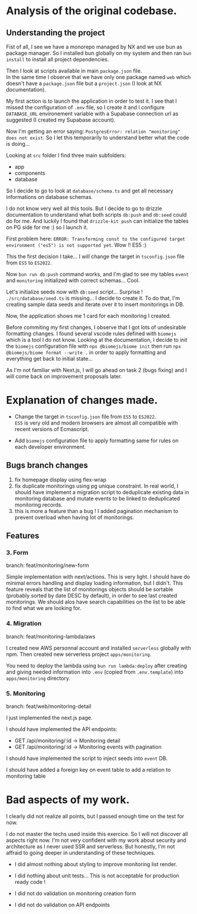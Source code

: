 # Analysis of the original codebase.

## Understanding the project

Fist of all, I see we have a monorepo managed by NX and we use bun as package manager. So I installed bun globally on my system and then ran `bun install` to install all project dependencies.

Then I look at scripts available in main `package.json` file.  
In the same time I observe that we have only one package named `web` which doesn't have a `package.json` file but a `project.json` (I look at NX documentation).

My first action is to launch the application in order to test it. I see that I missed the configuration of `.env` file, so I create it and I configure `DATABASE_URL` environement variable with a Supabase connection url as suggested (I created my Supabase account).

Now I'm getting an error saying: `PostgresError: relation "monitoring" does not exist`. So I let this temporarily to understand better what the code is doing...

Looking at `src` folder I find three main subfolders:

- app
- components
- database

So I decide to go to look at `database/schema.ts` and get all necessary informations on database schemas.

I do not know very well all this tools. But I decide to go to drizzle documentation to understand what both scripts `db:push` and `db:seed` could do for me. And luckily I found that `drizzle-kit push` can initialize the tables on PG side for me :) so I launch it.

First problem here: `ERROR: Transforming const to the configured target environment ("es5") is not supported yet`.
Wow !! ES5 :)

This the first decision I take... I will change the target in `tsconfig.json` file from `ES5` to `ES2022`.

Now `bun run db:push` command works, and I'm glad to see my tables `event` and `monitoring` initialized with correct schemas... Cool.

Let's initialize seeds now with `db:seed` script... Surprise ! `./src/database/seed.ts` is missing... I decide to create it.
To do that, I'm creating sample data seeds and iterate over it to insert monitorings in DB.

Now, the application shows me 1 card for each monitoring I created.

Before commiting my first changes, I observe that I got lots of undesirable formatting changes. I found several vscode rules defined with `biomejs` which is a tool I do not know. Looking at the documentation, I decide to init the `biomejs` configuration file with `npx @biomejs/biome init` then run `npx @biomejs/biome format --write .` in order to apply formatting and everything get back to initial state...

As I'm not familiar with Next.js, I will go ahead on task 2 (bugs fixing) and I will come back on improvement proposals later.

# Explanation of changes made.

- Change the target in `tsconfig.json` file from `ES5` to `ES2022`.  
  `ES5` is very old and modern browsers are almost all compatible with recent versions of Ecmascript.

- Add `biomejs` configuration file to apply formatting same for rules on each developer environment.

## Bugs branch changes

1) fix homepage display using flex-wrap 
2) fix duplicate monitorings using pg unique constraint. In real world, I should have implement a migration script to deduplicate existing data in monitoring database and mutate events to be linked to deduplicated monitoring records.
3) this is more a feature than a bug ! I added pagination mechanism to prevent overload when having lot of monitorings. 

## Features

### 3. Form

branch: feat/monitoring/new-form

Simple implementation with next/actions. This is very light. I should have do minimal errors handling and display loading information, but I didn't. This feature reveals that the list of monitorings objects should be sortable (probably sorted by date DESC by default), in order to see last created monitorings. We should alos have search capabilities on the list to be able to find what we are looking for.

### 4. Migration

branch: feat/monitoring-lambda/aws

I created new AWS personnal account and installed `serverless` globally with npm. Then created new serverless project `apps/monitoring`.

You need to deploy the lambda using `bun run lambda:deploy` after creating and giving needed information into `.env` (copied from `.env.template`) into `apps/monitoring` directory.

### 5. Monitoring

branch: feat/web/monitoring-detail

I just implemented the next.js page.

I should have implemented the API endpoints:
- GET /api/monitoring/:id   -> Monitoring detail
- GET /api/monitoring/:id   -> Monitoring events with pagination

I should have implemented the script to inject seeds into `event` DB.

I should have added a foreign key on event table to add a relation to monitoring table

# Bad aspects of my work.

I clearly did not realize all points, but I passed enough time on the test for now.

I do not master the techs used inside this exercice.  So I will not discover all aspects right now. 
I'm not very confident with my work about security and architecture as I never used SSR and serverless. But honestly, I'm not affraid to going deeper in understanding of these techniques.

- I did almost nothing about styling to improve monitoring list render.

- I did nothing about unit tests... This is not acceptable for production ready code !

- I did not do validation on monitoring creation form

- I did not do validation on API endpoints